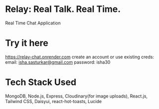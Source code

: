 # Relay: Real Talk. Real Time.
Real Time Chat Application

# Try it here
https://relay-chat.onrender.com
create an account or use existing creds:
email: isha.sasturkar@gmail.com
password: isha30

# Tech Stack Used
MongoDB, Node.js, Express, Cloudinary(for image uploads), React.js, Tailwind CSS, Daisyui, react-hot-toasts, Lucide





